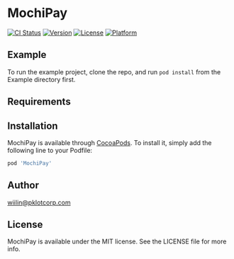 # MochiPay

[![CI Status](https://img.shields.io/travis/wiilin@pklotcorp.com/MochiPay.svg?style=flat)](https://travis-ci.org/wiilin@pklotcorp.com/MochiPay)
[![Version](https://img.shields.io/cocoapods/v/MochiPay.svg?style=flat)](https://cocoapods.org/pods/MochiPay)
[![License](https://img.shields.io/cocoapods/l/MochiPay.svg?style=flat)](https://cocoapods.org/pods/MochiPay)
[![Platform](https://img.shields.io/cocoapods/p/MochiPay.svg?style=flat)](https://cocoapods.org/pods/MochiPay)

## Example

To run the example project, clone the repo, and run `pod install` from the Example directory first.

## Requirements

## Installation

MochiPay is available through [CocoaPods](https://cocoapods.org). To install
it, simply add the following line to your Podfile:

```ruby
pod 'MochiPay'
```

## Author

wiilin@pklotcorp.com

## License

MochiPay is available under the MIT license. See the LICENSE file for more info.
